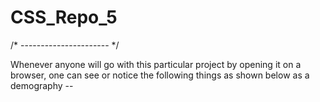 # CSS_Repo_5
/* ---------------------- */

Whenever anyone will go with this particular project by opening it on a browser, one can see or notice the following things as shown below as a demography --


